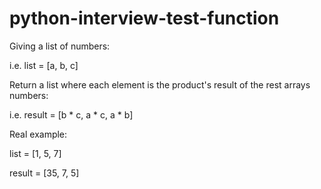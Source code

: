 # python-interview-test-function

Giving a list of numbers: 

i.e. 
list = [a, b, c] 

Return a list where each element is the product's result of the rest arrays numbers:

i.e. 
result = [b * c, a * c, a * b]

Real example:

list = [1, 5, 7]

result = [35, 7, 5]
